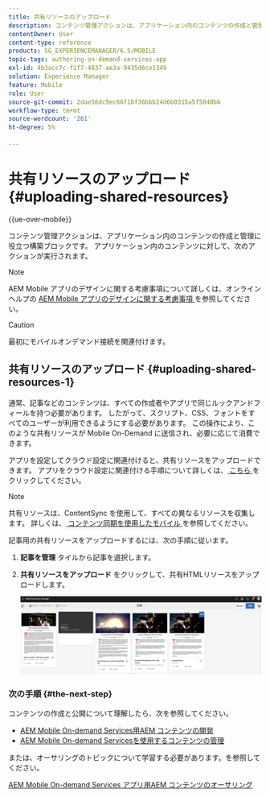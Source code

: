 ```yaml
---
title: 共有リソースのアップロード
description: コンテンツ管理アクションは、アプリケーション内のコンテンツの作成と管理に役立つ構築ブロックです。 このページでは、共有リソースのアップロードについて説明します。
contentOwner: User
content-type: reference
products: SG_EXPERIENCEMANAGER/6.5/MOBILE
topic-tags: authoring-on-demand-services-app
exl-id: 4b3acc7c-f1f7-4837-ae3a-9435d6ce1349
solution: Experience Manager
feature: Mobile
role: User
source-git-commit: 2dae56dc9ec66f1bf36bbb24d6b0315a5f5040bb
workflow-type: tm+mt
source-wordcount: '261'
ht-degree: 5%

---
```


# 共有リソースのアップロード {#uploading-shared-resources}

{{ue-over-mobile}}

コンテンツ管理アクションは、アプリケーション内のコンテンツの作成と管理に役立つ構築ブロックです。 アプリケーション内のコンテンツに対して、次のアクションが実行されます。

>[!NOTE]
>
>AEM Mobile アプリのデザインに関する考慮事項について詳しくは、オンラインヘルプの [AEM Mobile アプリのデザインに関する考慮事項 ](https://helpx.adobe.com/digital-publishing-solution/help/design-app.html) を参照してください。

>[!CAUTION]
>
>最初にモバイルオンデマンド接続を関連付けます。

## 共有リソースのアップロード {#uploading-shared-resources-1}

通常、記事などのコンテンツは、すべての作成者やアプリで同じルックアンドフィールを持つ必要があります。 したがって、スクリプト、CSS、フォントをすべてのユーザーが利用できるようにする必要があります。 この操作により、このような共有リソースが Mobile On-Demand に送信され、必要に応じて消費できます。

アプリを設定してクラウド設定に関連付けると、共有リソースをアップロードできます。 アプリをクラウド設定に関連付ける手順について詳しくは、[ こちら ](/help/mobile/mobile-apps-ondemand-application-create-configure-action.md) をクリックしてください。

>[!NOTE]
>
>共有リソースは、ContentSync を使用して、すべての異なるリソースを収集します。 詳しくは、[ コンテンツ同期を使用したモバイル ](/help/mobile/mobile-ondemand-contentsync.md) を参照してください。

記事用の共有リソースをアップロードするには、次の手順に従います。

1. **記事を管理** タイルから記事を選択します。
1. **共有リソースをアップロード** をクリックして、共有HTMLリソースをアップロードします。

   ![chlimage_1-133](assets/chlimage_1-133.png)

### 次の手順 {#the-next-step}

コンテンツの作成と公開について理解したら、次を参照してください。

* [AEM Mobile On-demand Services用AEM コンテンツの開発](/help/mobile/aem-mobile-on-demand.md)
* [AEM Mobile On-demand Servicesを使用するコンテンツの管理](/help/mobile/aem-mobile.md)

または、オーサリングのトピックについて学習する必要があります。を参照してください。

[AEM Mobile On-demand Services アプリ用AEM コンテンツのオーサリング](/help/mobile/mobile-apps-ondemand.md)
